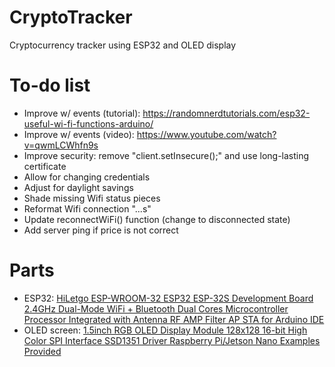 # CryptoTracker
Cryptocurrency tracker using ESP32 and OLED display

# To-do list
- Improve w/ events (tutorial): https://randomnerdtutorials.com/esp32-useful-wi-fi-functions-arduino/ 
- Improve w/ events (video): https://www.youtube.com/watch?v=qwmLCWhfn9s 
- Improve security: remove "client.setInsecure();" and use long-lasting certificate 
- Allow for changing credentials 
- Adjust for daylight savings 
- Shade missing Wifi status pieces 
- Reformat Wifi connection "...s" 
- Update reconnectWiFi() function (change to disconnected state) 
- Add server ping if price is not correct 

# Parts
+ ESP32: [HiLetgo ESP-WROOM-32 ESP32 ESP-32S Development Board 2.4GHz Dual-Mode WiFi + Bluetooth Dual Cores Microcontroller Processor Integrated with Antenna RF AMP Filter AP STA for Arduino IDE](https://www.amazon.com/gp/product/B0718T232Z/ref=ppx_yo_dt_b_search_asin_title?ie=UTF8&psc=1) 
+ OLED screen: [1.5inch RGB OLED Display Module 128x128 16-bit High Color SPI Interface SSD1351 Driver Raspberry Pi/Jetson Nano Examples Provided](https://www.amazon.com/gp/product/B07D9NVJPZ/ref=ppx_yo_dt_b_search_asin_title?ie=UTF8&psc=1) 
